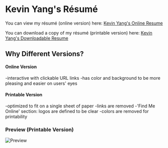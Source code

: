 <h1>Kevin Yang's Résumé</h1>

You can view my résumé (online version) here: <a href='https://kyblockstacking.github.io/Resume/' target='_blank'>Kevin Yang's Online Resume</a>

You can download a copy of my résumé (printable version) here: <a href='https://docdro.id/O9laWZe' target='_blank'>Kevin Yang's Downloadable Resume</a>


<h2>Why Different Versions?</h2>
<h4>Online Version</h4>
-interactive with clickable URL links
-has color and background to be more pleasing and easier on users' eyes

<h4>Printable Version</h4>
-optimized to fit on a single sheet of paper
-links are removed
-'Find Me Online' section: logos are defined to be clear
-colors are removed for printability



<h3>Preview (Printable Version)</h3>

<img alt='Preview' src='https://user-images.githubusercontent.com/40349734/52906537-b769d300-3202-11e9-915c-62afd7eba792.jpg'>